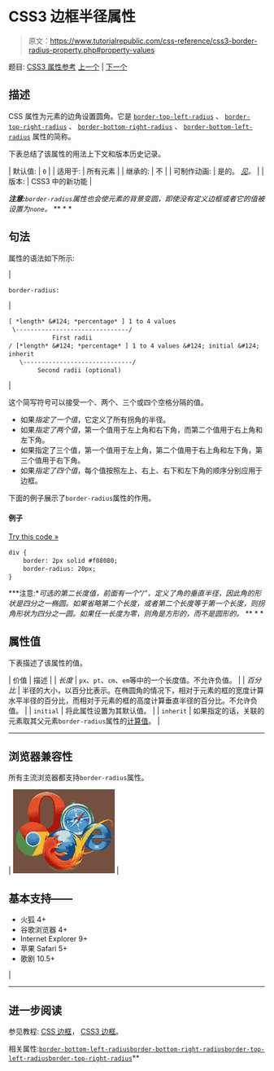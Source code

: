# CSS3 边框半径属性

> 原文：<https://www.tutorialrepublic.com/css-reference/css3-border-radius-property.php#property-values>

题目: [CSS3 属性参考](css3-properties.php) [上一个](css-border-left-width-property.php) | [下一个](css-border-right-property.php)

## 描述

CSS 属性为元素的边角设置圆角。它是 [`border-top-left-radius`](css3-border-top-left-radius-property.php) 、 [`border-top-right-radius`](css3-border-top-right-radius-property.php) 、 [`border-bottom-right-radius`](css3-border-bottom-right-radius-property.php) 、 [`border-bottom-left-radius`](css3-border-bottom-left-radius-property.php) 属性的简称。

下表总结了该属性的用法上下文和版本历史记录。

| 默认值: | `0` |
| 适用于: | 所有元素 |
| 继承的: | 不 |
| 可制作动画: | 是的。 [*见*](css-animatable-properties.php)*。* |
| 版本: | CSS3 中的新功能 |

 ***注意:**`border-radius`属性也会使元素的背景变圆，即使没有定义边框或者它的值被设置为`none`。*  ** * *

## 句法

属性的语法如下所示:

| 

```
border-radius: 
```

 | 

```
[ *length* &#124; *percentage* ] 1 to 4 values 
 \-------------------------------/
            First radii
/ [*length* &#124; *percentage* ] 1 to 4 values &#124; initial &#124; inherit
   \------------------------------/
        Second radii (optional)  

```

 |

这个简写符号可以接受一个、两个、三个或四个空格分隔的值。

*   如果*指定了一个值*，它定义了所有拐角的半径。
*   如果*指定了两个值*，第一个值用于左上角和右下角，而第二个值用于右上角和左下角。
*   如果指定了三个值，第一个值用于左上角，第二个值用于右上角和左下角，第三个值用于右下角。
*   如果*指定了四个值*，每个值按照左上、右上、右下和左下角的顺序分别应用于边框。

下面的例子展示了`border-radius`属性的作用。

#### 例子

[Try this code »](../codelab.php?topic=css&file=border-radius-property "Try this code using online Editor")

```
div {
    border: 2px solid #f08080;
    border-radius: 20px;
}
```

 ***注意:**可选的第二长度值，前面有一个“/”，定义了角的垂直半径，因此角的形状是四分之一椭圆。如果省略第二个长度，或者第二个长度等于第一个长度，则拐角形状为四分之一圆。如果任一长度为零，则角是方形的，而不是圆形的。*  ** * *

## 属性值

下表描述了该属性的值。

| 价值 | 描述 |
| *长度* | `px`、`pt`、`cm`、`em`等中的一个长度值。不允许负值。 |
| *百分比* | 半径的大小，以百分比表示。在椭圆角的情况下，相对于元素的框的宽度计算水平半径的百分比，而相对于元素的框的高度计算垂直半径的百分比。不允许负值。 |
| `initial` | 将此属性设置为其默认值。 |
| `inherit` | 如果指定的话，关联的元素取其父元素`border-radius`属性的[计算值](../definitions.php#computed-value)。 |

* * *

## 浏览器兼容性

所有主流浏览器都支持`border-radius`属性。

| ![Browsers Icon](img/e9331123c77668c1832e541c2fca1002.png) | 

## 基本支持——

*   火狐 4+
*   谷歌浏览器 4+
*   Internet Explorer 9+
*   苹果 Safari 5+
*   歌剧 10.5+

 |

* * *

## 进一步阅读

参见教程: [CSS 边框](../css-tutorial/css-border.php)， [CSS3 边框](../css-tutorial/css3-border.php)。

相关属性:[`border-bottom-left-radius`](css3-border-bottom-left-radius-property.php)[`border-bottom-right-radius`](css3-border-bottom-right-radius-property.php)[`border-top-left-radius`](css3-border-top-left-radius-property.php)[`border-top-right-radius`](css3-border-top-right-radius-property.php)**